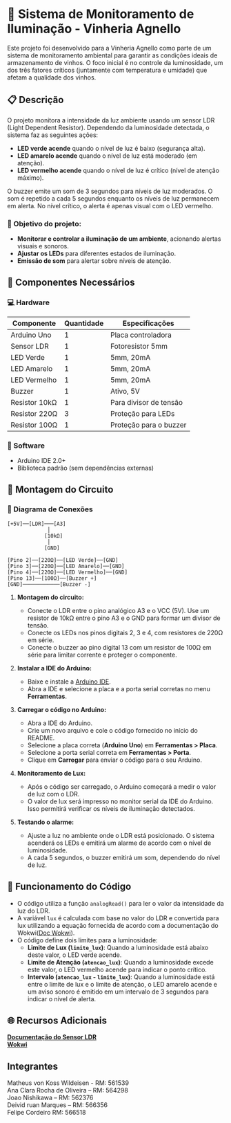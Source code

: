 # 🍷 Sistema de Monitoramento de Iluminação - Vinheria Agnello

Este projeto foi desenvolvido para a Vinheria Agnello como parte de um sistema de monitoramento ambiental para garantir as condições ideais de armazenamento de vinhos. O foco inicial é no controle da luminosidade, um dos três fatores críticos (juntamente com temperatura e umidade) que afetam a qualidade dos vinhos.

##  📋 Descrição

O projeto monitora a intensidade da luz ambiente usando um sensor LDR (Light Dependent Resistor). Dependendo da luminosidade detectada, o sistema faz as seguintes ações:

- **LED verde acende** quando o nível de luz é baixo (segurança alta).
- **LED amarelo acende** quando o nível de luz está moderado (em atenção).
- **LED vermelho acende** quando o nível de luz é crítico (nível de atenção máximo).
  
O buzzer emite um som de 3 segundos para níveis de luz moderados. O som é repetido a cada 5 segundos enquanto os níveis de luz permanecem em alerta.
No nível crítico, o alerta é apenas visual com o LED vermelho.

###  🌟 Objetivo do projeto:

- **Monitorar e controlar a iluminação de um ambiente**, acionando alertas visuais e sonoros.
- **Ajustar os LEDs** para diferentes estados de iluminação.
- **Emissão de som** para alertar sobre níveis de atenção.

## 🧩 Componentes Necessários

### 💻 Hardware
| Componente       | Quantidade | Especificações          |
|------------------|------------|-------------------------|
| Arduino Uno      | 1          | Placa controladora      |
| Sensor LDR       | 1          | Fotoresistor 5mm        |
| LED Verde        | 1          | 5mm, 20mA               |
| LED Amarelo      | 1          | 5mm, 20mA               |
| LED Vermelho     | 1          | 5mm, 20mA               |
| Buzzer           | 1          | Ativo, 5V               |
| Resistor 10kΩ    | 1          | Para divisor de tensão  |
| Resistor 220Ω    | 3          | Proteção para LEDs      |
| Resistor 100Ω    | 1          | Proteção para o buzzer  |

### 📲 Software
- Arduino IDE 2.0+
- Biblioteca padrão (sem dependências externas)

## 🔧 Montagem do Circuito

### 📌 Diagrama de Conexões
```circuit
[+5V]──[LDR]───[A3]
             │
            [10kΩ]
             │
            [GND]

[Pino 2]──[220Ω]──[LED Verde]──[GND]  
[Pino 3]──[220Ω]──[LED Amarelo]──[GND]  
[Pino 4]──[220Ω]──[LED Vermelho]──[GND]  
[Pino 13]──[100Ω]──[Buzzer +]  
[GND]────────────[Buzzer -]
```

1. **Montagem do circuito:**
   - Conecte o LDR entre o pino analógico A3 e o VCC (5V). Use um resistor de 10kΩ entre o pino A3 e o GND para formar um divisor de tensão.
   - Conecte os LEDs nos pinos digitais 2, 3 e 4, com resistores de 220Ω em série.
   - Conecte o buzzer ao pino digital 13 com um resistor de 100Ω em série para limitar corrente e proteger o componente.

2. **Instalar a IDE do Arduino:**
   - Baixe e instale a [Arduino IDE](https://www.arduino.cc/en/software).
   - Abra a IDE e selecione a placa e a porta serial corretas no menu **Ferramentas**.

3. **Carregar o código no Arduino:**
   - Abra a IDE do Arduino.
   - Crie um novo arquivo e cole o código fornecido no início do README.
   - Selecione a placa correta (**Arduino Uno**) em **Ferramentas > Placa**.
   - Selecione a porta serial correta em **Ferramentas > Porta**.
   - Clique em **Carregar** para enviar o código para o seu Arduino.

4. **Monitoramento de Lux:**
   - Após o código ser carregado, o Arduino começará a medir o valor de luz com o LDR.
   - O valor de lux será impresso no monitor serial da IDE do Arduino. Isso permitirá verificar os níveis de iluminação detectados.

5. **Testando o alarme:**
   - Ajuste a luz no ambiente onde o LDR está posicionado. O sistema acenderá os LEDs e emitirá um alarme de acordo com o nível de luminosidade.
   - A cada 5 segundos, o buzzer emitirá um som, dependendo do nível de luz.

## 🧠 Funcionamento do Código

- O código utiliza a função `analogRead()` para ler o valor da intensidade da luz do LDR.
- A variável `lux` é calculada com base no valor do LDR e convertida para lux utilizando a equação fornecida de acordo com a documentação do Wokwi([Doc Wokwi](https://docs.wokwi.com/pt-BR/parts/wokwi-photoresistor-sensor)). 
- O código define dois limites para a luminosidade:
  - **Limite de Lux (`limite_lux`)**: Quando a luminosidade está abaixo deste valor, o LED verde acende. 
  - **Limite de Atenção (`atencao_lux`)**: Quando a luminosidade excede este valor, o LED vermelho acende para indicar o ponto crítico.
  - **Intervalo (`atencao_lux` - `limite_lux`)**: Quando a luminosidade está entre o limite de lux e o limite de atenção, o LED amarelo acende e um aviso sonoro é emitido em um intervalo de 3 segundos para indicar o nível de alerta.

## 🌐 Recursos Adicionais
[**Documentação do Sensor LDR**](https://docs.wokwi.com/pt-BR/parts/wokwi-photoresistor-sensor)<br>
[**Wokwi**](https://wokwi.com/projects/428977194488305665)

## Integrantes
Matheus von Koss Wildeisen - RM: 561539<br>
Ana Clara Rocha de Oliveira – RM: 564298<br>
Joao Nishikawa – RM: 562376<br>
Deivid ruan Marques – RM: 566356<br>
Felipe Cordeiro RM: 566518<br>
